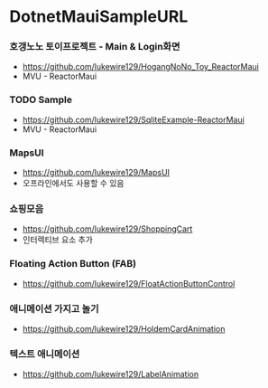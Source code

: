 # DotnetMauiSampleURL

### 호갱노노 토이프로젝트 - Main & Login화면
 - https://github.com/lukewire129/HogangNoNo_Toy_ReactorMaui
 - MVU - ReactorMaui 


### TODO Sample
 - https://github.com/lukewire129/SqliteExample-ReactorMaui
 - MVU - ReactorMaui


### MapsUI
 - https://github.com/lukewire129/MapsUI
 - 오프라인에서도 사용할 수 있음

### 쇼핑모음
 - https://github.com/lukewire129/ShoppingCart
 - 인터렉티브 요소 추가

### Floating Action Button (FAB)
 - https://github.com/lukewire129/FloatActionButtonControl


### 애니메이션 가지고 놀기
 - https://github.com/lukewire129/HoldemCardAnimation


### 텍스트 애니메이션 
 - https://github.com/lukewire129/LabelAnimation
